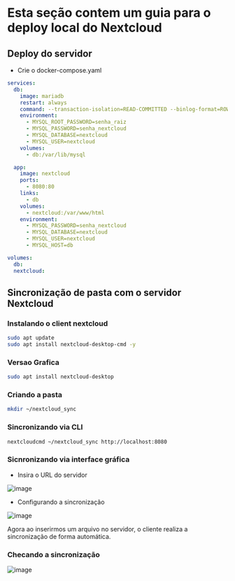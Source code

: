 # Esta seção contem um guia para o deploy local do Nextcloud

## Deploy do servidor
- Crie o docker-compose.yaml
```yaml
services:
  db:
    image: mariadb
    restart: always
    command: --transaction-isolation=READ-COMMITTED --binlog-format=ROW
    environment:
      - MYSQL_ROOT_PASSWORD=senha_raiz
      - MYSQL_PASSWORD=senha_nextcloud
      - MYSQL_DATABASE=nextcloud
      - MYSQL_USER=nextcloud
    volumes:
      - db:/var/lib/mysql

  app:
    image: nextcloud
    ports:
      - 8080:80
    links:
      - db
    volumes:
      - nextcloud:/var/www/html
    environment:
      - MYSQL_PASSWORD=senha_nextcloud
      - MYSQL_DATABASE=nextcloud
      - MYSQL_USER=nextcloud
      - MYSQL_HOST=db

volumes:
  db:
  nextcloud:
```

## Sincronização de pasta com o servidor Nextcloud

### Instalando o client nextcloud
```sh
sudo apt update 
sudo apt install nextcloud-desktop-cmd -y
```

### Versao Grafica
```sh
sudo apt install nextcloud-desktop
```

### Criando a pasta
```sh
mkdir ~/nextcloud_sync
```

### Sincronizando via CLI
```sh
nextcloudcmd ~/nextcloud_sync http://localhost:8080
```

### Sicnronizando via interface gráfica
- Insira o URL do servidor

![image](https://github.com/user-attachments/assets/392b9e5c-329a-4f36-87a9-43380c516326)

- Configurando a sincronização
  
![image](https://github.com/user-attachments/assets/afe3df6b-061d-4e31-a090-c6665fbf1f24)

Agora ao inserirmos um arquivo no servidor, o cliente realiza a sincronização de forma automática.


### Checando a sincronização

![image](https://github.com/user-attachments/assets/acd45257-de04-4dff-92a7-a5a9399508f7)




